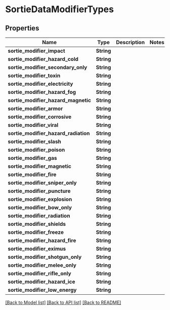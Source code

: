 # SortieDataModifierTypes

## Properties

Name | Type | Description | Notes
------------ | ------------- | ------------- | -------------
**sortie_modifier_impact** | **String** |  | 
**sortie_modifier_hazard_cold** | **String** |  | 
**sortie_modifier_secondary_only** | **String** |  | 
**sortie_modifier_toxin** | **String** |  | 
**sortie_modifier_electricity** | **String** |  | 
**sortie_modifier_hazard_fog** | **String** |  | 
**sortie_modifier_hazard_magnetic** | **String** |  | 
**sortie_modifier_armor** | **String** |  | 
**sortie_modifier_corrosive** | **String** |  | 
**sortie_modifier_viral** | **String** |  | 
**sortie_modifier_hazard_radiation** | **String** |  | 
**sortie_modifier_slash** | **String** |  | 
**sortie_modifier_poison** | **String** |  | 
**sortie_modifier_gas** | **String** |  | 
**sortie_modifier_magnetic** | **String** |  | 
**sortie_modifier_fire** | **String** |  | 
**sortie_modifier_sniper_only** | **String** |  | 
**sortie_modifier_puncture** | **String** |  | 
**sortie_modifier_explosion** | **String** |  | 
**sortie_modifier_bow_only** | **String** |  | 
**sortie_modifier_radiation** | **String** |  | 
**sortie_modifier_shields** | **String** |  | 
**sortie_modifier_freeze** | **String** |  | 
**sortie_modifier_hazard_fire** | **String** |  | 
**sortie_modifier_eximus** | **String** |  | 
**sortie_modifier_shotgun_only** | **String** |  | 
**sortie_modifier_melee_only** | **String** |  | 
**sortie_modifier_rifle_only** | **String** |  | 
**sortie_modifier_hazard_ice** | **String** |  | 
**sortie_modifier_low_energy** | **String** |  | 

[[Back to Model list]](../README.md#documentation-for-models) [[Back to API list]](../README.md#documentation-for-api-endpoints) [[Back to README]](../README.md)



